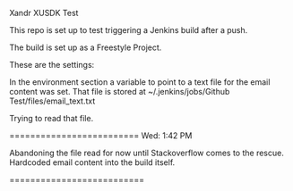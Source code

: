 Xandr XUSDK Test

This repo is set up to test triggering a Jenkins build after a push.

The build is set up as a Freestyle Project.

These are the settings:

In the environment section a variable to point to a text file for the email content was set. That file is stored at ~/.jenkins/jobs/Github Test/files/email_text.txt

Trying to read that file.

=========================
Wed: 1:42 PM

Abandoning the file read for now until Stackoverflow comes to the rescue. Hardcoded email content into the build itself. 

==========================
